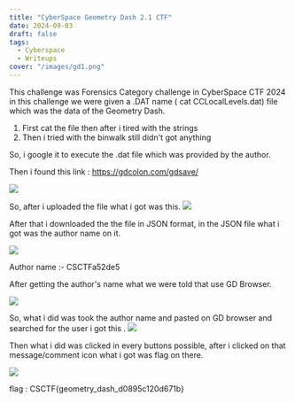 ```yaml
---
title: "CyberSpace Geometry Dash 2.1 CTF"
date: 2024-09-03
draft: false
tags:
  - Cyberspace
  - Writeups
cover: "/images/gd1.png"
---
```


This challenge was Forensics Category challenge in CyberSpace CTF 2024 in this challenge we were given a .DAT name ( cat CCLocalLevels.dat) file which was the data of the Geometry Dash.

1. First cat the file then after i tired with the strings
2. Then i tried with the binwalk still didn't got anything

So, i google it to execute the .dat file which was provided by the author.

Then i found this link : https://gdcolon.com/gdsave/

![](/images/gd1.png)

So, after i uploaded the file what i got was this.
![](/images/gd2.png)

After that i downloaded the the file in JSON format, in the JSON file what i got was the author name on it.

![](/images/gd3.png)

Author name :- CSCTFa52de5

After getting the author's name what we were told that use GD Browser.

![](/images/gd4.png)

So, what i did was took the author name and pasted on GD browser and searched for the user i got this .
![](/images/gd5.png)

Then what i did was clicked in every buttons possible, after i clicked on that message/comment icon what i got was flag on there.

![](/images/gd6.png)

flag : CSCTF{geometry_dash_d0895c120d671b}
